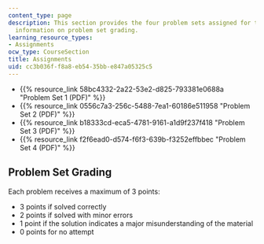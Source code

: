 ```yaml
---
content_type: page
description: This section provides the four problem sets assigned for the course and
  information on problem set grading.
learning_resource_types:
- Assignments
ocw_type: CourseSection
title: Assignments
uid: cc3b036f-f8a8-eb54-35bb-e847a05325c5
---
```


*   {{% resource_link 58bc4332-2a22-53e2-d825-793381e0688a "Problem Set 1 (PDF)" %}}
*   {{% resource_link 0556c7a3-256c-5488-7ea1-60186e511958 "Problem Set 2 (PDF)" %}}
*   {{% resource_link b18333cd-eca5-4781-9161-a1d9f237f418 "Problem Set 3 (PDF)" %}}
*   {{% resource_link f2f6ead0-d574-f6f3-639b-f3252effbbec "Problem Set 4 (PDF)" %}}

Problem Set Grading
-------------------

Each problem receives a maximum of 3 points:

*   3 points if solved correctly
*   2 points if solved with minor errors
*   1 point if the solution indicates a major misunderstanding of the material
*   0 points for no attempt